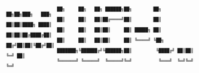 
                       ██╗     ██╗   ██╗ ██████╗██╗        ██╗   ██╗██╗███╗   ███╗
                       ██║     ██║   ██║██╔════╝██║        ██║   ██║██║████╗ ████║
                       ██║     ██║   ██║██║     ██║ █████╗ ██║   ██║██║██╔████╔██║
                       ██║     ██║   ██║██║     ██║ ╚════╝ ╚██╗ ██╔╝██║██║╚██╔╝██║
                       ███████╗╚██████╔╝╚██████╗██║         ╚████╔╝ ██║██║ ╚═╝ ██║
                       ╚══════╝ ╚═════╝  ╚═════╝╚═╝          ╚═══╝  ╚═╝╚═╝     ╚═╝
